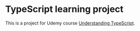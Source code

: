 # TypeScript learning project

This is a project for Udemy course [Understanding TypeScript](https://www.udemy.com/course/understanding-typescript/).
